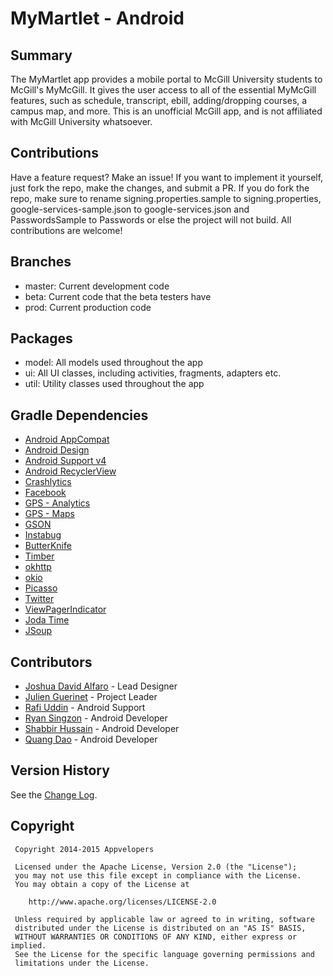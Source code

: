 # MyMartlet - Android

## Summary
The MyMartlet app provides a mobile portal to McGill University students to McGill's MyMcGill. It gives the user access to all of the essential MyMcGill features, such as schedule, transcript, ebill, adding/dropping courses, a campus map, and more. 
This is an unofficial McGill app, and is not affiliated with McGill University whatsoever.  

## Contributions
Have a feature request? Make an issue! If you want to implement it yourself, just fork the repo, make the changes, and submit a PR. 
If you do fork the repo, make sure to rename signing.properties.sample to signing.properties, google-services-sample.json to google-services.json and PasswordsSample to Passwords or else the project will not build. 
All contributions are welcome!

## Branches
* master: Current development code
* beta: Current code that the beta testers have
* prod: Current production code

## Packages
* model: All models used throughout the app
* ui: All UI classes, including activities, fragments, adapters etc.
* util: Utility classes used throughout the app

## Gradle Dependencies
* [Android AppCompat](http://developer.android.com/tools/support-library/features.html#v7-appcompat)
* [Android Design](http://developer.android.com/tools/support-library/features.html#design)
* [Android Support v4](http://developer.android.com/tools/support-library/features.html#v4)
* [Android RecyclerView](http://developer.android.com/tools/support-library/features.html#v7-recyclerview)
* [Crashlytics](http://try.crashlytics.com/sdk-android/)
* [Facebook](https://github.com/facebook/facebook-android-sdk)
* [GPS - Analytics](https://developers.google.com/analytics/devguides/collection/android/v4/)
* [GPS - Maps](https://developers.google.com/maps/documentation/android-api/)
* [GSON](https://github.com/google/gson)
* [Instabug](https://instabug.com/sdk-integration#android)
* [ButterKnife](https://github.com/JakeWharton/butterknife)
* [Timber](https://github.com/JakeWharton/timber)
* [okhttp](https://github.com/square/okhttp)
* [okio](https://github.com/square/okio)
* [Picasso](https://github.com/square/picasso)
* [Twitter](https://dev.twitter.com/mopub/android)
* [ViewPagerIndicator](https://github.com/JakeWharton/ViewPagerIndicator)
* [Joda Time](https://github.com/JodaOrg/joda-time)
* [JSoup](https://github.com/jhy/jsoup)

## Contributors
* [Joshua David Alfaro](https://github.com/JDAlfaro) - Lead Designer
* [Julien Guerinet](https://github.com/jguerinet) - Project Leader
* [Rafi Uddin](https://github.com/AdnanUddin) - Android Support
* [Ryan Singzon](https://github.com/rsingzon) - Android Developer
* [Shabbir Hussain](https://github.com/shabbir-hussain) - Android Developer
* [Quang Dao](https://github.com/nqdao) - Android Developer

## Version History
See the [Change Log](CHANGELOG.md).

## Copyright
	 Copyright 2014-2015 Appvelopers

	 Licensed under the Apache License, Version 2.0 (the "License");
	 you may not use this file except in compliance with the License.
	 You may obtain a copy of the License at

	    http://www.apache.org/licenses/LICENSE-2.0

	 Unless required by applicable law or agreed to in writing, software
	 distributed under the License is distributed on an "AS IS" BASIS,
	 WITHOUT WARRANTIES OR CONDITIONS OF ANY KIND, either express or implied.
	 See the License for the specific language governing permissions and
	 limitations under the License.